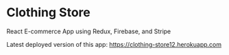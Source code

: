 # Clothing Store
React E-commerce App using Redux, Firebase, and Stripe

Latest deployed version of this app:
https://clothing-store12.herokuapp.com
